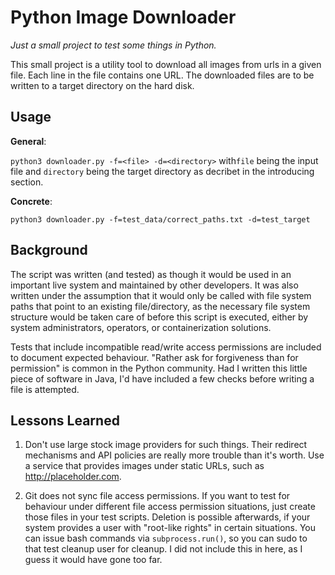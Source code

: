# Python Image Downloader
*Just a small project to test some things in Python.*

This small project is a utility tool to download all images from urls in a given file. Each line in the file contains 
one URL. The downloaded files are to be written to a target directory on the hard disk.

## Usage

**General**:

`python3 downloader.py -f=<file> -d=<directory>` with`file` being the input file and `directory` being the target 
directory as decribet in the introducing section.

**Concrete**:

`python3 downloader.py -f=test_data/correct_paths.txt -d=test_target`

## Background

The script was written (and tested) as though it would be used in an important live system and maintained by other 
developers. It was also written under the assumption that it would only be called with file system paths that point to 
an existing file/directory, as the necessary file system structure would be taken care of before this script is
executed, either by system administrators, operators, or containerization solutions.

Tests that include incompatible read/write access permissions are included to document expected behaviour. "Rather ask
for forgiveness than for permission" is common in the Python community. Had I written this little piece of software in
Java, I'd have included a few checks before writing a file is attempted.

## Lessons Learned

  1. Don't use large stock image providers for such things. Their redirect mechanisms and API policies are really more 
trouble than it's worth. Use a service that provides images under static URLs, such as http://placeholder.com.

  2. Git does not sync file access permissions. If you want to test for behaviour under different file access permission
situations, just create those files in your test scripts. Deletion is possible afterwards, if your system provides a
user with "root-like rights" in certain situations. You can issue bash commands via `subprocess.run()`, so you can sudo
to that test cleanup user for cleanup. I did not include this in here, as I guess it would have gone too far.